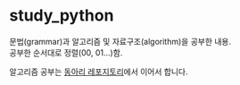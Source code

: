 # study_python
문법(grammar)과 알고리즘 및 자료구조(algorithm)을 공부한 내용.<br>
공부한 순서대로 정렬(00, 01...)함.

알고리즘 공부는 [동아리 레포지토리](https://github.com/leecoleecolee/ProblemSolving/tree/gmoon)에서 이어서 합니다.
